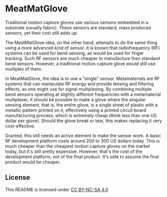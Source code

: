 # MeatMatGlove

Traditional motion capture gloves use various sensors embedded in a substrate
(usually fabric). These sensors are standard, mass produced sensors, yet their
cost still adds up.

The MeatMatGlove idea, on the other hand, attempts to do the same thing using a
more advanced kind of sensor. It is known that radiofrequency (RF) systems can
be used for bend sensing, as would be used for finger tracking. Such RF sensors
are much cheaper to manufacture than standard bend sensors. However, a
traditional motion capture glove would still use multiples of them.

In MeatMatGlove, the idea is to use a "single" sensor. Metamaterials are RF
systems that can manipulate RF energy and provide lensing and filtering
effects, as one might use for signal multiplexing. By combining multiple bend
sensors operating at slightly different frequencies with a metamaterial
multiplexer, it should be possible to make a glove where the singular sensing
element, that is, the entire glove, is a single sheet of plastic with a
metallic pattern printed on it, effectively using a printed circuit board
manufacturing process, which is extremely cheap (think less than one US dollar
per glove). Should the glove break or tear, this makes replacing it very
cost-effective.

Granted, this still needs an active element to make the sensor work. A basic
RF development platform costs around 200 to 300 US dollars today. This is much
cheaper than the cheapest motion capture gloves on the market today, but it's
still pretty expensive. However, that's the cost of the development platform,
not of the final product. It's safe to assume the final product would be
cheaper.

## License

This README is licensed under [CC BY-NC-SA 4.0](https://creativecommons.org/licenses/by-nc-sa/4.0/?)
